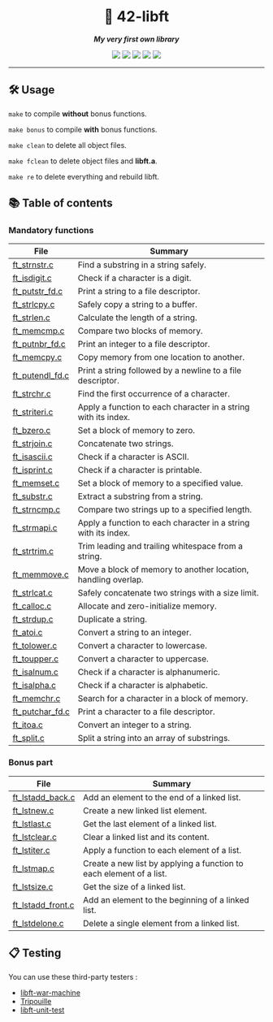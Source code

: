 <h1 align="center">
  📕 42-libft
</h1>

<p align="center">
  <b><i>My very first own library</i></b>
</p>

<p align="center">
  <img src="https://img.shields.io/badge/grade-125/100-brightgreen"/>
  <img src="https://img.shields.io/github/directory-file-count/itshanine/42-libft?color=%23FFC3E5"/>
  <img src="https://img.shields.io/github/languages/count/itshanine/42-libft?color=%23FFC3E5" />
  <img src="https://img.shields.io/github/languages/top/itshanine/42-libft?color=%23FFC3E5" />
  <img src="https://img.shields.io/github/last-commit/itshanine/42-libft?color=%23FFC3E5" />
</p>

---

<h2>
  🛠️ Usage
</h2>

``make`` to compile <b>without</b> bonus functions.

``make bonus`` to compile <b>with</b> bonus functions.

``make clean`` to delete all object files.

``make fclean`` to delete object files and <b>libft.a</b>.

``make re`` to delete everything and rebuild libft.

<h2>
  📚 Table of contents
</h2>

<h3>
  Mandatory functions
</h3>

| File                                                                                   | Summary                                       |
| ---                                                                                    | ---                                           |
| [ft_strnstr.c](https://github.com/itshanine/42-libft/blob/main/ft_strnstr.c)           | Find a substring in a string safely.          |
| [ft_isdigit.c](https://github.com/itshanine/42-libft/blob/main/ft_isdigit.c)           | Check if a character is a digit.              |
| [ft_putstr_fd.c](https://github.com/itshanine/42-libft/blob/main/ft_putstr_fd.c)       | Print a string to a file descriptor.          |
| [ft_strlcpy.c](https://github.com/itshanine/42-libft/blob/main/ft_strlcpy.c)           | Safely copy a string to a buffer.             |
| [ft_strlen.c](https://github.com/itshanine/42-libft/blob/main/ft_strlen.c)             | Calculate the length of a string.             |
| [ft_memcmp.c](https://github.com/itshanine/42-libft/blob/main/ft_memcmp.c)             | Compare two blocks of memory.                |
| [ft_putnbr_fd.c](https://github.com/itshanine/42-libft/blob/main/ft_putnbr_fd.c)       | Print an integer to a file descriptor.       |
| [ft_memcpy.c](https://github.com/itshanine/42-libft/blob/main/ft_memcpy.c)             | Copy memory from one location to another.    |
| [ft_putendl_fd.c](https://github.com/itshanine/42-libft/blob/main/ft_putendl_fd.c)     | Print a string followed by a newline to a file descriptor. |
| [ft_strchr.c](https://github.com/itshanine/42-libft/blob/main/ft_strchr.c)             | Find the first occurrence of a character.    |
| [ft_striteri.c](https://github.com/itshanine/42-libft/blob/main/ft_striteri.c)         | Apply a function to each character in a string with its index. |
| [ft_bzero.c](https://github.com/itshanine/42-libft/blob/main/ft_bzero.c)               | Set a block of memory to zero.               |
| [ft_strjoin.c](https://github.com/itshanine/42-libft/blob/main/ft_strjoin.c)           | Concatenate two strings.                     |
| [ft_isascii.c](https://github.com/itshanine/42-libft/blob/main/ft_isascii.c)           | Check if a character is ASCII.              |
| [ft_isprint.c](https://github.com/itshanine/42-libft/blob/main/ft_isprint.c)           | Check if a character is printable.           |
| [ft_memset.c](https://github.com/itshanine/42-libft/blob/main/ft_memset.c)             | Set a block of memory to a specified value.  |
| [ft_substr.c](https://github.com/itshanine/42-libft/blob/main/ft_substr.c)             | Extract a substring from a string.           |
| [ft_strncmp.c](https://github.com/itshanine/42-libft/blob/main/ft_strncmp.c)           | Compare two strings up to a specified length. |
| [ft_strmapi.c](https://github.com/itshanine/42-libft/blob/main/ft_strmapi.c)           | Apply a function to each character in a string with its index. |
| [ft_strtrim.c](https://github.com/itshanine/42-libft/blob/main/ft_strtrim.c)           | Trim leading and trailing whitespace from a string. |
| [ft_memmove.c](https://github.com/itshanine/42-libft/blob/main/ft_memmove.c)           | Move a block of memory to another location, handling overlap. |
| [ft_strlcat.c](https://github.com/itshanine/42-libft/blob/main/ft_strlcat.c)           | Safely concatenate two strings with a size limit. |
| [ft_calloc.c](https://github.com/itshanine/42-libft/blob/main/ft_calloc.c)             | Allocate and zero-initialize memory.         |
| [ft_strdup.c](https://github.com/itshanine/42-libft/blob/main/ft_strdup.c)             | Duplicate a string.                         |
| [ft_atoi.c](https://github.com/itshanine/42-libft/blob/main/ft_atoi.c)                 | Convert a string to an integer.             |
| [ft_tolower.c](https://github.com/itshanine/42-libft/blob/main/ft_tolower.c)           | Convert a character to lowercase.            |
| [ft_toupper.c](https://github.com/itshanine/42-libft/blob/main/ft_toupper.c)           | Convert a character to uppercase.            |
| [ft_isalnum.c](https://github.com/itshanine/42-libft/blob/main/ft_isalnum.c)           | Check if a character is alphanumeric.        |
| [ft_isalpha.c](https://github.com/itshanine/42-libft/blob/main/ft_isalpha.c)           | Check if a character is alphabetic.          |
| [ft_memchr.c](https://github.com/itshanine/42-libft/blob/main/ft_memchr.c)             | Search for a character in a block of memory. |
| [ft_putchar_fd.c](https://github.com/itshanine/42-libft/blob/main/ft_putchar_fd.c)     | Print a character to a file descriptor.      |
| [ft_itoa.c](https://github.com/itshanine/42-libft/blob/main/ft_itoa.c)                 | Convert an integer to a string.             |
| [ft_split.c](https://github.com/itshanine/42-libft/blob/main/ft_split.c)               | Split a string into an array of substrings.  |

<h3>
  Bonus part
</h3>

| File                                                                                   | Summary                                       |
| ---                                                                                    | ---                                           |
| [ft_lstadd_back.c](https://github.com/itshanine/42-libft/blob/main/ft_lstadd_back.c)   | Add an element to the end of a linked list.   |
| [ft_lstnew.c](https://github.com/itshanine/42-libft/blob/main/ft_lstnew.c)             | Create a new linked list element.             |
| [ft_lstlast.c](https://github.com/itshanine/42-libft/blob/main/ft_lstlast.c)           | Get the last element of a linked list.       |
| [ft_lstclear.c](https://github.com/itshanine/42-libft/blob/main/ft_lstclear.c)         | Clear a linked list and its content.         |
| [ft_lstiter.c](https://github.com/itshanine/42-libft/blob/main/ft_lstiter.c)           | Apply a function to each element of a list.  |
| [ft_lstmap.c](https://github.com/itshanine/42-libft/blob/main/ft_lstmap.c)             | Create a new list by applying a function to each element of a list. |
| [ft_lstsize.c](https://github.com/itshanine/42-libft/blob/main/ft_lstsize.c)           | Get the size of a linked list.              |
| [ft_lstadd_front.c](https://github.com/itshanine/42-libft/blob/main/ft_lstadd_front.c) | Add an element to the beginning of a linked list. |
| [ft_lstdelone.c](https://github.com/itshanine/42-libft/blob/main/ft_lstdelone.c)       | Delete a single element from a linked list.  |

<h2>
  📋 Testing
</h2>

You can use these third-party testers :

* [libft-war-machine](https://github.com/0x050f/libft-war-machine)
* [Tripouille](https://github.com/Tripouille/libftTester)
* [libft-unit-test](https://github.com/alelievr/libft-unit-test)
